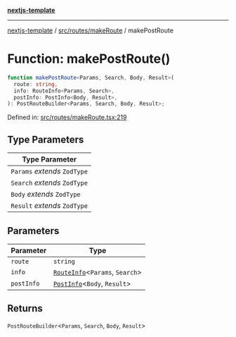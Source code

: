 [**nextjs-template**](README.md)

---

[nextjs-template](README.md) / [src/routes/makeRoute](src.routes.makeRoute.md) / makePostRoute

# Function: makePostRoute()

```ts
function makePostRoute<Params, Search, Body, Result>(
  route: string,
  info: RouteInfo<Params, Search>,
  postInfo: PostInfo<Body, Result>,
): PostRouteBuilder<Params, Search, Body, Result>;
```

Defined in: [src/routes/makeRoute.tsx:219](https://github.com/mariolim96/Easy-Check-In/blob/e840a4393cceae48bed5204292fc61d73f9f5dbb/src/routes/makeRoute.tsx#L219)

## Type Parameters

| Type Parameter               |
| ---------------------------- |
| `Params` _extends_ `ZodType` |
| `Search` _extends_ `ZodType` |
| `Body` _extends_ `ZodType`   |
| `Result` _extends_ `ZodType` |

## Parameters

| Parameter  | Type                                                                             |
| ---------- | -------------------------------------------------------------------------------- |
| `route`    | `string`                                                                         |
| `info`     | [`RouteInfo`](src.routes.makeRoute.TypeAlias.RouteInfo.md)\<`Params`, `Search`\> |
| `postInfo` | [`PostInfo`](src.routes.makeRoute.TypeAlias.PostInfo.md)\<`Body`, `Result`\>     |

## Returns

`PostRouteBuilder`\<`Params`, `Search`, `Body`, `Result`\>
